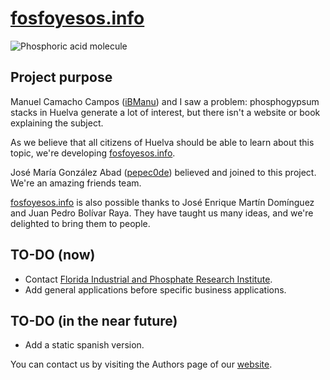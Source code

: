 # [fosfoyesos.info](https://fosfoyesos.info)

![Phosphoric acid molecule](images/phosphoricAcidMolecule.ico)

## Project purpose

Manuel Camacho Campos ([iBManu](https://github.com/iBManu)) and I saw a problem: phosphogypsum stacks in Huelva generate a lot of interest, but there isn't a website or book explaining the subject.

As we believe that all citizens of Huelva should be able to learn about this topic, we're developing [fosfoyesos.info](https://fosfoyesos.info).

José María González Abad ([pepec0de](https://github.com/pepec0de)) believed and joined to this project. We're an amazing friends team.

[fosfoyesos.info](https://fosfoyesos.info) is also possible thanks to José Enrique Martín Domínguez and Juan Pedro Bolívar Raya. They have taught us many ideas, and we're delighted to bring them to people.

## TO-DO (now)

- Contact [Florida Industrial and Phosphate Research Institute](https://fipr.floridapoly.edu/).
- Add general applications before specific business applications.

## TO-DO (in the near future)

- Add a static spanish version.

You can contact us by visiting the Authors page of our [website](https://fosfoyesos.info/authors.html).
